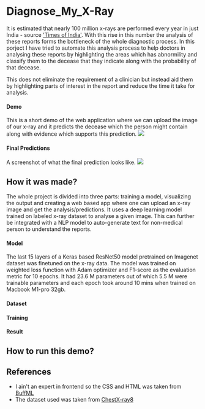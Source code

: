 # Diagnose_My_X-Ray

It is estimated that nearly 100 million x-rays are performed every year in just India - source ['Times of India'](http://timesofindia.indiatimes.com/articleshow/4262527.cms?utm_source=contentofinterest&utm_medium=text&utm_campaign=cppst). With this rise in this number the analysis of these reports forms the bottleneck of the whole diagnostic process. In this porject I have tried to automate this analysis process to help  doctors in analysing these reports by highlighting the areas which has abnormility and classify them to the decease that they indicate along with the probability of that decease.

This does not eliminate the requirement of a clinician but instead aid them by highlighting parts of interest in the report and reduce the time it take for analysis.

#### Demo

This is a short demo of the web application where we can upload the image of our x-ray and it predicts the decease which the person might contain along with evidence which supports this prediction.
![](https://github.com/Ayush-Mi/Diagnose_My_X-Ray/blob/main/static/for_readme/final_diagnosis.gif)

#### Final Predictions

A screenshot of what the final prediction looks like.
![](https://github.com/Ayush-Mi/Diagnose_My_X-Ray/blob/main/static/for_readme/prediction.png)

## How it was made?

The whole project is divided into three parts: training a model, visualizing the output and creating a web based app where one can upload an x-ray image and get the analysis/predictions. It uses a deep learning model trained on labeled x-ray dataset to analyse a given image. This can further be integrated with a NLP model to auto-generate text for non-medical person to understand the reports.

#### Model
The last 15 layers of a Keras based ResNet50 model pretrained on Imagenet dataset was finetuned on the x-ray data. The model was trained on weighted loss function with Adam optimizer and F1-score as the evaluation metric for 10 epochs. It had 23.6 M parameters out of which 5.5 M were trainable parameters and each epoch took around 10 mins when trained on Macbook M1-pro 32gb.

#### Dataset

#### Training

#### Result

## How to run this demo?

## References
- I ain't an expert in frontend so the CSS and HTML was taken from [BuffML](https://buffml.com/multi-class-image-classification-flask-app-complete-project/)
- The dataset used was taken from [ChestX-ray8](https://arxiv.org/abs/1705.02315)
